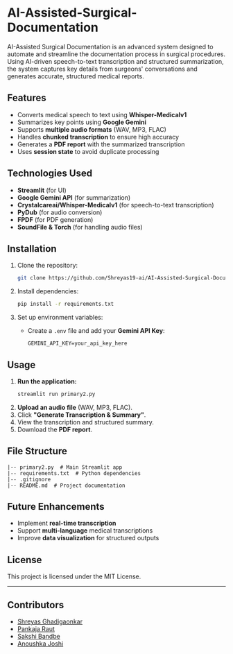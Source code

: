# AI-Assisted-Surgical-Documentation

AI-Assisted Surgical Documentation is an advanced system designed to automate and streamline the documentation process in surgical procedures. Using AI-driven speech-to-text transcription and structured summarization, the system captures key details from surgeons' conversations and generates accurate, structured medical reports.

## Features
- Converts medical speech to text using **Whisper-Medicalv1**
- Summarizes key points using **Google Gemini**
- Supports **multiple audio formats** (WAV, MP3, FLAC)
- Handles **chunked transcription** to ensure high accuracy
- Generates a **PDF report** with the summarized transcription
- Uses **session state** to avoid duplicate processing

## Technologies Used
- **Streamlit** (for UI)
- **Google Gemini API** (for summarization)
- **Crystalcareai/Whisper-Medicalv1** (for speech-to-text transcription)
- **PyDub** (for audio conversion)
- **FPDF** (for PDF generation)
- **SoundFile & Torch** (for handling audio files)


## Installation
1. Clone the repository:
   ```bash
   git clone https://github.com/Shreyas19-ai/AI-Assisted-Surgical-Documentation.git
   ```

2. Install dependencies:
   ```bash
   pip install -r requirements.txt
   ```

3. Set up environment variables:
   - Create a `.env` file and add your **Gemini API Key**:
     ```
     GEMINI_API_KEY=your_api_key_here
     ```

## Usage
1. **Run the application:**
   ```bash
   streamlit run primary2.py
   ```
2. **Upload an audio file** (WAV, MP3, FLAC).
3. Click **"Generate Transcription & Summary"**.
4. View the transcription and structured summary.
5. Download the **PDF report**.

## File Structure
```
|-- primary2.py  # Main Streamlit app
|-- requirements.txt  # Python dependencies
|-- .gitignore
|-- README.md  # Project documentation
```

## Future Enhancements
- Implement **real-time transcription**
- Support **multi-language** medical transcriptions
- Improve **data visualization** for structured outputs

## License
This project is licensed under the MIT License.

---
## Contributors
- [Shreyas Ghadigaonkar](https://github.com/Shreyas19-ai)
- [Pankaja Raut](https://github.com/pankajaraut)
- [Sakshi Bandbe](https://github.com/Sakshi4Med)
- [Anoushka Joshi](https://github.com/02Anoushka)

